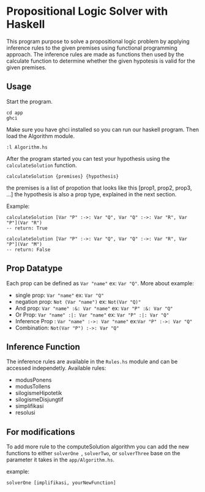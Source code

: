 # Propositional Logic Solver with Haskell

This program purpose to solve a propositional logic problem by applying inference rules to the given premises using functional programming approach. The inference rules are made as functions then used by the calculate function to determine whether the given hypotesis is valid for the given premises. 

## Usage

Start the program.

```
cd app 
ghci
```
Make sure you have ghci installed so you can run our haskell program. Then load the Algorithm module.  

```
:l Algorithm.hs
```

After the program started you can test your hypothesis using the `calculateSolution` function.

```
calculateSolution {premises} {hypothesis}
```
the premises is a list of propotion that looks like this [prop1, prop2, prop3, ...] the hypothesis is also a prop type, explained in the next section.

Example: 
```
calculateSolution [Var "P" :->: Var "Q", Var "Q" :->: Var "R", Var "P"](Var "R")
-- return: True
```
```
calculateSolution [Var "P" :->: Var "Q", Var "Q" :->: Var "R", Var "P"](Var "M")
-- return: False
```

## Prop Datatype

Each prop can be defined as `Var "name"` ex: `Var "Q"`. More about example:  

- single prop: `Var "name"` ex: `Var "Q"`
- negation prop: `Not (Var "name")` ex: `Not(Var "Q)"`
- And prop: `Var "name" :&: Var "name"` ex: `Var "P" :&: Var "Q"`
- Or Prop: `Var "name" :|: Var "name"` ex: `Var "P" :|: Var "Q"`
- Inference Prop : `Var "name" :->: Var "name"` ex:`Var "P" :->: Var "Q"`
- Combination: `Not(Var "P") :->: Var "Q"`

## Inference Function
The inference rules are available in the `Rules.hs` module and can be accessed independetly. Available rules:  
- modusPonens
- modusTollens
- silogismeHipotetik
- silogismeDisjungtif
- simplifikasi
- resolusi

## For modifications
To add more rule to the computeSolution algorithm you can add the new functions to either `solverOne `, `solverTwo`, or `solverThree` base on the parameter it takes in the `app/Algorithm.hs`. 

example:
```
solverOne [implifikasi, yourNewFunction]
```